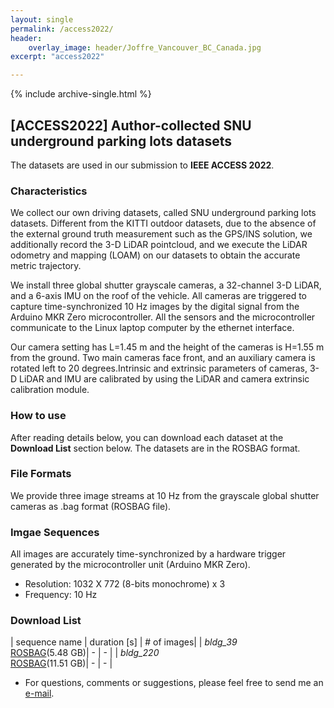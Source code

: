 ```yaml
---
layout: single
permalink: /access2022/
header: 
    overlay_image: header/Joffre_Vancouver_BC_Canada.jpg
excerpt: "access2022"

---
```


{% include archive-single.html %}
## [ACCESS2022] Author-collected SNU underground parking lots datasets

The datasets are used in our submission to **IEEE ACCESS 2022**.

### Characteristics
We collect our own driving datasets, called SNU underground parking lots datasets. 
Different from the KITTI outdoor datasets, due to the absence of the external ground truth measurement such as the GPS/INS solution, we additionally record the 3-D LiDAR pointcloud, and we execute the LiDAR odometry and mapping (LOAM) on our datasets to obtain the accurate metric trajectory. 

We install three global shutter grayscale cameras, a 32-channel 3-D LiDAR, and a 6-axis IMU on the roof of the vehicle. All cameras are triggered to capture time-synchronized 10 Hz images by the digital signal from the Arduino MKR Zero microcontroller. All the sensors and the microcontroller communicate to the Linux laptop computer by the ethernet interface.

Our camera setting has L=1.45 m and the height of the cameras is H=1.55 m from the ground. Two main cameras face front, and an auxiliary camera is rotated left to 20 degrees.Intrinsic and extrinsic parameters of cameras, 3-D LiDAR and IMU are calibrated by using the LiDAR and camera extrinsic calibration module.

### How to use
After reading details below, you can download each dataset at the **Download List** section below.
The datasets are in the ROSBAG format.

### File Formats
We provide three image streams at 10 Hz from the grayscale global shutter cameras as .bag format (ROSBAG file).

### Imgae Sequences
All images are accurately time-synchronized by a hardware trigger generated by the microcontroller unit (Arduino MKR Zero). 

* Resolution: 1032 X 772 (8-bits monochrome) x 3
* Frequency: 10 Hz 

### Download List
| sequence name | duration [s] | # of images|
| *bldg_39* <br> [ROSBAG][bldg_39_bag](5.48 GB)| - | - |
| *bldg_220* <br> [ROSBAG][bldg_220_bag](11.51 GB)| - | - |


* For questions, comments or suggestions, please feel free to send me an [e-mail][myemail].

[bldg_39_bag]: http://147.47.91.176:5000/sharing/RpvfaOOCw
[bldg_220_bag]: http://147.47.91.176:5000/sharing/a2HL07pua

[myemail]: mailto:hyun91015@gmail.com
